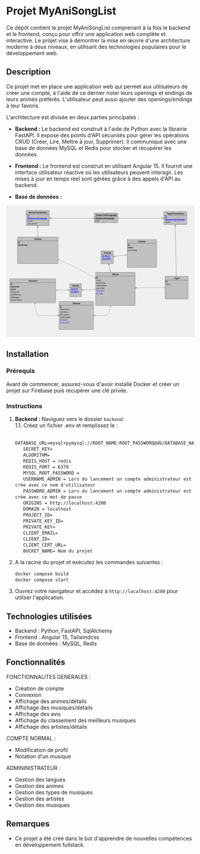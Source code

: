# Projet MyAniSongList

Ce dépôt contient le projet MyAniSongList comprenant à la fois le backend et le frontend, conçu pour offrir une application web complète et interactive. Le projet vise à démontrer la mise en œuvre d'une architecture moderne à deux niveaux, en utilisant des technologies populaires pour le développement web.

## Description

Ce projet met en place une application web qui permet aux utilisateurs de créer une compte, à l'aide de ce dernier noter leurs openings et endings de leurs animés préférés. L'utilisateur peut aussi ajouter des openings/endings à leur favoris.

L'architecture est divisée en deux parties principales :

- **Backend :** Le backend est construit à l'aide de Python avec la librairie FastAPI. Il expose des points d'API sécurisés pour gérer les opérations CRUD (Créer, Lire, Mettre à jour, Supprimer). Il communique avec une base de données MySQL et Redis pour stocker et récupérer les données.

- **Frontend :** Le frontend est construit en utilisant Angular 15. Il fournit une interface utilisateur réactive où les utilisateurs peuvent interagir. Les mises à jour en temps réel sont gérées grâce à des appels d'API au backend.

- **Base de données :**

<img src="./images/MLD_AniSong.png">


## Installation

### Prérequis

Avant de commencer, assurez-vous d'avoir installé Docker et créer un projet sur Firebase puis récupérer une clé privée.

### Instructions

1. **Backend :** Naviguez vers le dossier `backend`:<br/>
   1.1. Créez un fichier .env et remplissez le :
   ```
      DATABASE_URL=mysql+pymysql://ROOT_NAME:ROOT_PASSWORD@db/DATABASE_NAME
      SECRET_KEY=
      ALGORITHM=
      REDIS_HOST = redis
      REDIS_PORT = 6379
      MYSQL_ROOT_PASSWORD =
      USERNAME_ADMIN = Lors du lancement un compte administrateur est crée avec ce nom d'utilisateur
      PASSWORD_ADMIN = Lors du lancement un compte administrateur est crée avec ce mot de passe  
      ORIGINS = http://localhost:4200
      DOMAIN = localhost
      PROJECT_ID=
      PRIVATE_KEY_ID=
      PRIVATE_KEY=
      CLIENT_EMAIL=
      CLIENT_ID=
      CLIENT_CERT_URL=
      BUCKET_NAME= Nom du projet
   ```

2. A la racine du projet et exécutez les commandes suivantes :

   ```
   docker compose build
   docker compose start
   ```

3. Ouvrez votre navigateur et accédez à `http://localhost:4200` pour utiliser l'application.

## Technologies utilisées

- Backend : Python, FastAPI, SqlAlchemy
- Frontend : Angular 15, Tailwindcss
- Base de données : MySQL, Redis

## Fonctionnalités

FONCTIONNALITES GENERALES :
   
   - Création de compte
   - Connexion
   - Affichage des animes/détails
   - Affichage des musiques/détails
   - Affichage des avis
   - Affichage du classement des meilleurs musiques
   - Affichage des artistes/détails

COMPTE NORMAL :

   - Modification de profil
   - Notation d'un musique

ADMININISTRATEUR :

   - Gestion des langues
   - Gestion des animes
   - Gestion des types de musiques
   - Gestion des artistes
   - Gestion des musiques


## Remarques

- Ce projet a été créé dans le but d'apprendre de nouvelles compétences en développement fullstack.
